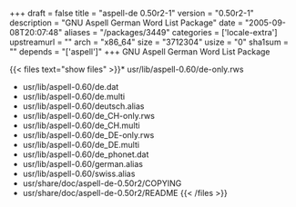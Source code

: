 +++
draft = false
title = "aspell-de 0.50r2-1"
version = "0.50r2-1"
description = "GNU Aspell German Word List Package"
date = "2005-09-08T20:07:48"
aliases = "/packages/3449"
categories = ['locale-extra']
upstreamurl = ""
arch = "x86_64"
size = "3712304"
usize = "0"
sha1sum = ""
depends = "['aspell']"
+++
GNU Aspell German Word List Package

{{< files text="show files" >}}* usr/lib/aspell-0.60/de-only.rws
* usr/lib/aspell-0.60/de.dat
* usr/lib/aspell-0.60/de.multi
* usr/lib/aspell-0.60/deutsch.alias
* usr/lib/aspell-0.60/de_CH-only.rws
* usr/lib/aspell-0.60/de_CH.multi
* usr/lib/aspell-0.60/de_DE-only.rws
* usr/lib/aspell-0.60/de_DE.multi
* usr/lib/aspell-0.60/de_phonet.dat
* usr/lib/aspell-0.60/german.alias
* usr/lib/aspell-0.60/swiss.alias
* usr/share/doc/aspell-de-0.50r2/COPYING
* usr/share/doc/aspell-de-0.50r2/README
{{< /files >}}